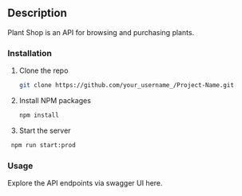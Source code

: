
## Description

Plant Shop is an API for browsing and purchasing plants. 

### Installation

1. Clone the repo
   ```sh
   git clone https://github.com/your_username_/Project-Name.git
   ```
2. Install NPM packages
   ```sh
   npm install
   ```
3. Start the server
  ```sh
   npm run start:prod
   ```

### Usage
Explore the API endpoints via swagger UI here.


